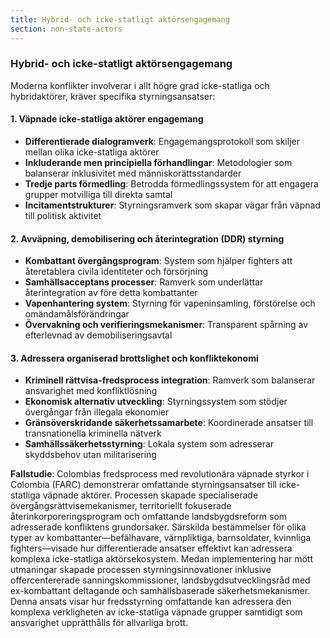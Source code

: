 ```yaml
---
title: Hybrid- och icke-statligt aktörsengagemang
section: non-state-actors
---
```


### Hybrid- och icke-statligt aktörsengagemang

Moderna konflikter involverar i allt högre grad icke-statliga och hybridaktörer, kräver specifika styrningsansatser:

#### 1. Väpnade icke-statliga aktörer engagemang
- **Differentierade dialogramverk**: Engagemangsprotokoll som skiljer mellan olika icke-statliga aktörer
- **Inkluderande men principiella förhandlingar**: Metodologier som balanserar inklusivitet med människorättsstandarder
- **Tredje parts förmedling**: Betrodda förmedlingssystem för att engagera grupper motvilliga till direkta samtal
- **Incitamentstrukturer**: Styrningsramverk som skapar vägar från väpnad till politisk aktivitet

#### 2. Avväpning, demobilisering och återintegration (DDR) styrning
- **Kombattant övergångsprogram**: System som hjälper fighters att återetablera civila identiteter och försörjning
- **Samhällsacceptans processer**: Ramverk som underlättar återintegration av före detta kombattanter
- **Vapenhantering system**: Styrning för vapeninsamling, förstörelse och omändamålsförändringar
- **Övervakning och verifieringsmekanismer**: Transparent spårning av efterlevnad av demobiliseringsavtal

#### 3. Adressera organiserad brottslighet och konfliktekonomi
- **Kriminell rättvisa-fredsprocess integration**: Ramverk som balanserar ansvarighet med konfliktlösning
- **Ekonomisk alternativ utveckling**: Styrningssystem som stödjer övergångar från illegala ekonomier
- **Gränsöverskridande säkerhetssamarbete**: Koordinerade ansatser till transnationella kriminella nätverk
- **Samhällssäkerhetsstyrning**: Lokala system som adresserar skyddsbehov utan militarisering

**Fallstudie**: Colombias fredsprocess med revolutionära väpnade styrkor i Colombia (FARC) demonstrerar omfattande styrningsansatser till icke-statliga väpnade aktörer. Processen skapade specialiserade övergångsrättvisemekanismer, territoriellt fokuserade återinkorporeringsprogram och omfattande landsbygdsreform som adresserade konfliktens grundorsaker. Särskilda bestämmelser för olika typer av kombattanter—befälhavare, värnpliktiga, barnsoldater, kvinnliga fighters—visade hur differentierade ansatser effektivt kan adressera komplexa icke-statliga aktörsekosystem. Medan implementering har mött utmaningar skapade processen styrningsinnovationer inklusive offercentererade sanningskommissioner, landsbygdsutvecklingsråd med ex-kombattant deltagande och samhällsbaserade säkerhetsmekanismer. Denna ansats visar hur fredsstyrning omfattande kan adressera den komplexa verkligheten av icke-statliga väpnade grupper samtidigt som ansvarighet upprätthålls för allvarliga brott.

